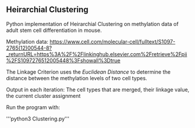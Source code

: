 
## Heirarchial Clustering

Python implementation of Heirarchial Clustering on methylation data of adult stem cell differentiation in mouse.

Methylation data: https://www.cell.com/molecular-cell/fulltext/S1097-2765(12)00544-8?_returnURL=https%3A%2F%2Flinkinghub.elsevier.com%2Fretrieve%2Fpii%2FS1097276512005448%3Fshowall%3Dtrue


The Linkage Criterion uses the *Euclidean Distance* to determine the distance between the methylation levels of two cell types.

Output in each iteration: The cell types that are merged, their linkage value, the current cluster assignment


Run the program with:

'''python3 Clustering.py'''
